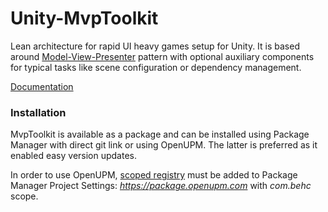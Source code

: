 # Unity-MvpToolkit
Lean architecture for rapid UI heavy games setup for Unity.
It is based around [Model-View-Presenter](https://en.wikipedia.org/wiki/Model%E2%80%93view%E2%80%93presenter)
pattern with optional auxiliary components for typical tasks like
scene configuration or dependency management.

[Documentation](./Documentation~/index.md)

### Installation

MvpToolkit is available as a package and can be installed using Package Manager with 
direct git link or using OpenUPM. The latter is preferred as it enabled easy version updates.

In order to use OpenUPM, [scoped registry](https://docs.unity3d.com/2020.3/Documentation/Manual/upm-scoped.html)
must be added to Package Manager Project Settings: *https://package.openupm.com* with *com.behc* scope.
